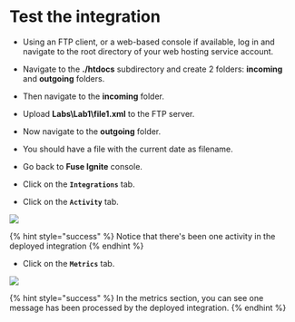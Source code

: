 # Test the integration

* Using an FTP client, or a web-based console if available, log in and navigate to the root directory of your web hosting service account.

* Navigate to the **./htdocs** subdirectory and create 2 folders: **incoming** and **outgoing** folders.

* Then navigate to the **incoming** folder.

* Upload **Labs\Lab1\file1.xml** to the FTP server.

* Now navigate to the **outgoing** folder.
* You should have a file with the current date as filename.

* Go back to **Fuse Ignite**  console.
* Click on the **`Integrations`** tab.
* Click on the **`Activity`** tab.

![](../.gitbook/assets/image%20%28156%29.png)

{% hint style="success" %}
Notice that there's been one activity in the deployed integration
{% endhint %}

* Click on the **`Metrics`** tab.

![](../.gitbook/assets/image%20%28163%29.png)

{% hint style="success" %}
In the metrics section, you can see one message has been processed by the deployed integration.
{% endhint %}

